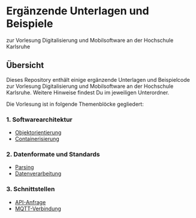 # Ergänzende Unterlagen und Beispiele
zur Vorlesung Digitalisierung und Mobilsoftware an der Hochschule Karlsruhe

## Übersicht
Dieses Repository enthält einige ergänzende Unterlagen und Beispielcode zur Vorlesung Digitalisierung und Mobilsoftware an der Hochschule Karlsruhe. Weitere Hinweise findest Du im jeweiligen Unterordner.

Die Vorlesung ist in folgende Themenblöcke gegliedert:

### 1. Softwarearchitektur
- [Objektorientierung](src/Objektorientierung)
- [Containerisierung](src/Containerisierung)

### 2. Datenformate und Standards
- [Parsing](src/Parsing)
- [Datenverarbeitung](src/Datenverarbeitung)

### 3. Schnittstellen
- [API-Anfrage](src/ApiAnfrage)
- [MQTT-Verbindung](src/Mqtt)